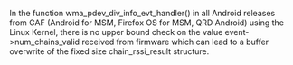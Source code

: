 In the function wma_pdev_div_info_evt_handler() in all Android releases from CAF (Android for MSM, Firefox OS for MSM, QRD Android) using the Linux Kernel, there is no upper bound check on the value event->num_chains_valid received from firmware which can lead to a buffer overwrite of the fixed size chain_rssi_result structure.